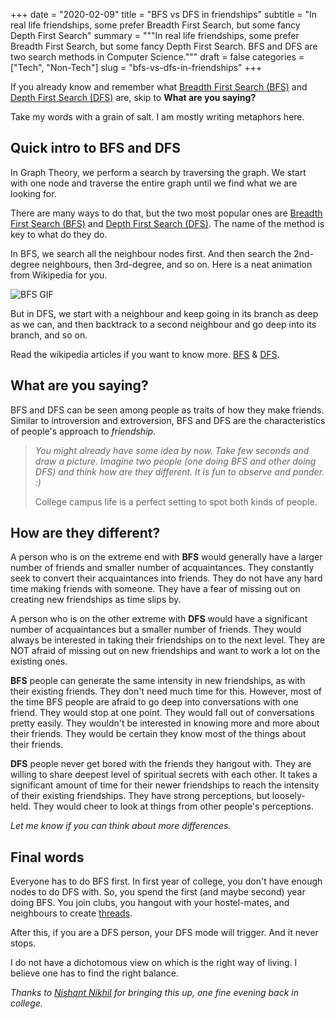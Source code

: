 +++
date = "2020-02-09"
title = "BFS vs DFS in friendships"
subtitle = "In real life friendships, some prefer Breadth First Search, but some fancy Depth First Search"
summary = """In real life friendships, some prefer Breadth First Search, but some fancy Depth First Search. BFS and DFS
are two search methods in Computer Science."""
draft = false
categories = ["Tech", "Non-Tech"]
slug = "bfs-vs-dfs-in-friendships"
+++

If you already know and remember what [Breadth First Search (BFS)](https://en.wikipedia.org/wiki/Breadth-first_search) and
[Depth First Search (DFS)](https://en.wikipedia.org/wiki/Depth-first_search) are, skip to **What are you saying?**

Take my words with a grain of salt. I am mostly writing metaphors here.

## Quick intro to BFS and DFS

In Graph Theory, we perform a search by traversing the graph. We start with one node and traverse the entire graph until we find what we are looking for.

There are many ways to do that, but the two most popular ones are [Breadth First Search (BFS)](https://en.wikipedia.org/wiki/Breadth-first_search)
and [Depth First Search (DFS)](https://en.wikipedia.org/wiki/Depth-first_search). The name of the method is key to what do they do.

In BFS, we search all the neighbour nodes first. And then search the 2nd-degree neighbours, then 3rd-degree, and so on. Here is a neat animation from Wikipedia for you.

![BFS GIF](https://upload.wikimedia.org/wikipedia/commons/4/46/Animated_BFS.gif)

But in DFS, we start with a neighbour and keep going in its branch as deep as we can, and then backtrack to a second neighbour and go deep into its branch, and so on.

Read the wikipedia articles if you want to know more. [BFS](https://en.wikipedia.org/wiki/Breadth-first_search) & [DFS](https://en.wikipedia.org/wiki/Depth-first_search).

## What are you saying?

BFS and DFS can be seen among people as traits of how they make friends. Similar to introversion and extroversion, BFS and DFS are the characteristics of people's approach to *friendship*.

> _You might already have some idea by now. Take few seconds and draw a picture. Imagine two people (one doing BFS and other doing DFS)
and think how are they different. It is fun to observe and ponder. :)_
>
> College campus life is a perfect setting to spot both kinds of people.

## How are they different?

A person who is on the extreme end with **BFS** would generally have a larger number of friends and smaller number of acquaintances.
They constantly seek to convert their acquaintances into friends. They do not have any hard time making friends with someone.
They have a fear of missing out on creating new friendships as time slips by.

A person who is on the other extreme with **DFS** would have a significant number of acquaintances but a smaller number of friends.
They would always be interested in taking their friendships on to the next level. They are NOT afraid of missing out on new friendships
and want to work a lot on the existing ones.

**BFS** people can generate the same intensity in new friendships, as with their existing friends. They don't need much time for this.
However, most of the time BFS people are afraid to go deep into conversations with one friend. They would stop at one point.
They would fall out of conversations pretty easily. They wouldn't be interested in knowing more and more about their friends.
They would be certain they know most of the things about their friends.

**DFS** people never get bored with the friends they hangout with. They are willing to share deepest level of spiritual secrets
with each other. It takes a significant amount of time for their newer friendships to reach the intensity of their existing
friendships. They have strong perceptions, but loosely-held. They would cheer to look at things from other people's perceptions.

_Let me know if you can think about more differences._

## Final words

Everyone has to do BFS first. In first year of college, you don't have enough nodes to do DFS with. So, you spend the first
(and maybe second) year doing BFS. You join clubs, you hangout with your hostel-mates, and neighbours to create
[threads](/blog/threads/).

After this, if you are a DFS person, your DFS mode will trigger. And it never stops.

I do not have a dichotomous view on which is the right way of living. I believe one has to find the right balance. 

_Thanks to [Nishant Nikhil](https://nishnik.me) for bringing this up, one fine evening back in college._

